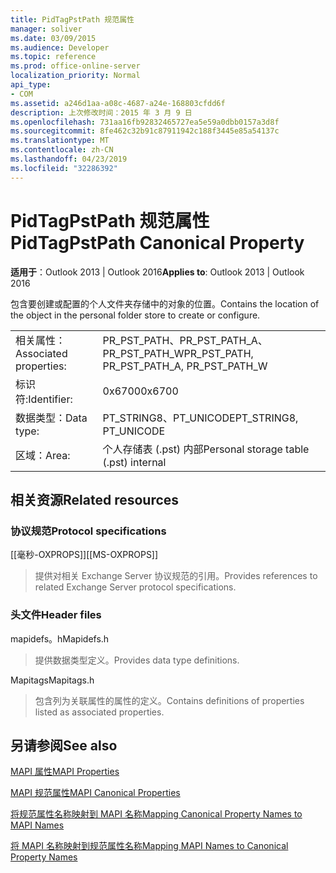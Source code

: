 ```yaml
---
title: PidTagPstPath 规范属性
manager: soliver
ms.date: 03/09/2015
ms.audience: Developer
ms.topic: reference
ms.prod: office-online-server
localization_priority: Normal
api_type:
- COM
ms.assetid: a246d1aa-a08c-4687-a24e-168803cfdd6f
description: 上次修改时间：2015 年 3 月 9 日
ms.openlocfilehash: 731aa16fb92832465727ea5e59a0dbb0157a3d8f
ms.sourcegitcommit: 8fe462c32b91c87911942c188f3445e85a54137c
ms.translationtype: MT
ms.contentlocale: zh-CN
ms.lasthandoff: 04/23/2019
ms.locfileid: "32286392"
---
```

# <a name="pidtagpstpath-canonical-property"></a><span data-ttu-id="e57bc-103">PidTagPstPath 规范属性</span><span class="sxs-lookup"><span data-stu-id="e57bc-103">PidTagPstPath Canonical Property</span></span>

  
  
<span data-ttu-id="e57bc-104">**适用于**：Outlook 2013 | Outlook 2016</span><span class="sxs-lookup"><span data-stu-id="e57bc-104">**Applies to**: Outlook 2013 | Outlook 2016</span></span> 
  
<span data-ttu-id="e57bc-105">包含要创建或配置的个人文件夹存储中的对象的位置。</span><span class="sxs-lookup"><span data-stu-id="e57bc-105">Contains the location of the object in the personal folder store to create or configure.</span></span>
  
|||
|:-----|:-----|
|<span data-ttu-id="e57bc-106">相关属性：</span><span class="sxs-lookup"><span data-stu-id="e57bc-106">Associated properties:</span></span>  <br/> |<span data-ttu-id="e57bc-107">PR_PST_PATH、PR_PST_PATH_A、PR_PST_PATH_W</span><span class="sxs-lookup"><span data-stu-id="e57bc-107">PR_PST_PATH, PR_PST_PATH_A, PR_PST_PATH_W</span></span>  <br/> |
|<span data-ttu-id="e57bc-108">标识符:</span><span class="sxs-lookup"><span data-stu-id="e57bc-108">Identifier:</span></span>  <br/> |<span data-ttu-id="e57bc-109">0x6700</span><span class="sxs-lookup"><span data-stu-id="e57bc-109">0x6700</span></span>  <br/> |
|<span data-ttu-id="e57bc-110">数据类型：</span><span class="sxs-lookup"><span data-stu-id="e57bc-110">Data type:</span></span>  <br/> |<span data-ttu-id="e57bc-111">PT_STRING8、PT_UNICODE</span><span class="sxs-lookup"><span data-stu-id="e57bc-111">PT_STRING8, PT_UNICODE</span></span>  <br/> |
|<span data-ttu-id="e57bc-112">区域：</span><span class="sxs-lookup"><span data-stu-id="e57bc-112">Area:</span></span>  <br/> |<span data-ttu-id="e57bc-113">个人存储表 (.pst) 内部</span><span class="sxs-lookup"><span data-stu-id="e57bc-113">Personal storage table (.pst) internal</span></span>  <br/> |
   
## <a name="related-resources"></a><span data-ttu-id="e57bc-114">相关资源</span><span class="sxs-lookup"><span data-stu-id="e57bc-114">Related resources</span></span>

### <a name="protocol-specifications"></a><span data-ttu-id="e57bc-115">协议规范</span><span class="sxs-lookup"><span data-stu-id="e57bc-115">Protocol specifications</span></span>

<span data-ttu-id="e57bc-116">[[毫秒-OXPROPS]]</span><span class="sxs-lookup"><span data-stu-id="e57bc-116">[[MS-OXPROPS]]</span></span> 
  
> <span data-ttu-id="e57bc-117">提供对相关 Exchange Server 协议规范的引用。</span><span class="sxs-lookup"><span data-stu-id="e57bc-117">Provides references to related Exchange Server protocol specifications.</span></span>
    
### <a name="header-files"></a><span data-ttu-id="e57bc-118">头文件</span><span class="sxs-lookup"><span data-stu-id="e57bc-118">Header files</span></span>

<span data-ttu-id="e57bc-119">mapidefs。h</span><span class="sxs-lookup"><span data-stu-id="e57bc-119">Mapidefs.h</span></span>
  
> <span data-ttu-id="e57bc-120">提供数据类型定义。</span><span class="sxs-lookup"><span data-stu-id="e57bc-120">Provides data type definitions.</span></span>
    
<span data-ttu-id="e57bc-121">Mapitags</span><span class="sxs-lookup"><span data-stu-id="e57bc-121">Mapitags.h</span></span>
  
> <span data-ttu-id="e57bc-122">包含列为关联属性的属性的定义。</span><span class="sxs-lookup"><span data-stu-id="e57bc-122">Contains definitions of properties listed as associated properties.</span></span>
    
## <a name="see-also"></a><span data-ttu-id="e57bc-123">另请参阅</span><span class="sxs-lookup"><span data-stu-id="e57bc-123">See also</span></span>



[<span data-ttu-id="e57bc-124">MAPI 属性</span><span class="sxs-lookup"><span data-stu-id="e57bc-124">MAPI Properties</span></span>](mapi-properties.md)
  
[<span data-ttu-id="e57bc-125">MAPI 规范属性</span><span class="sxs-lookup"><span data-stu-id="e57bc-125">MAPI Canonical Properties</span></span>](mapi-canonical-properties.md)
  
[<span data-ttu-id="e57bc-126">将规范属性名称映射到 MAPI 名称</span><span class="sxs-lookup"><span data-stu-id="e57bc-126">Mapping Canonical Property Names to MAPI Names</span></span>](mapping-canonical-property-names-to-mapi-names.md)
  
[<span data-ttu-id="e57bc-127">将 MAPI 名称映射到规范属性名称</span><span class="sxs-lookup"><span data-stu-id="e57bc-127">Mapping MAPI Names to Canonical Property Names</span></span>](mapping-mapi-names-to-canonical-property-names.md)

